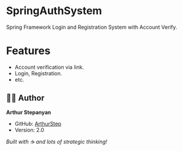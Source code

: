 # SpringAuthSystem
Spring Framework Login and Registration System with Account Verify.

# Features
* Account verification via link.
* Login, Registration.
* etc.

## 👨‍💻 Author

**Arthur Stepanyan**
- GitHub: [ArthurStep](https://github.com/ArthurStep)
- Version: 2.0

*Built with ☕ and lots of strategic thinking!*

